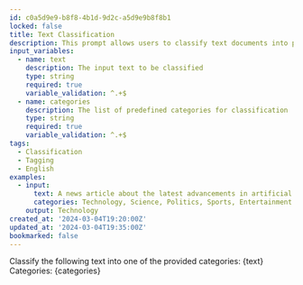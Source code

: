 ```yaml
---
id: c0a5d9e9-b8f8-4b1d-9d2c-a5d9e9b8f8b1
locked: false
title: Text Classification
description: This prompt allows users to classify text documents into predefined categories based on their content and features.
input_variables:
  - name: text
    description: The input text to be classified
    type: string
    required: true
    variable_validation: ^.+$
  - name: categories
    description: The list of predefined categories for classification
    type: string
    required: true
    variable_validation: ^.+$
tags:
  - Classification
  - Tagging
  - English
examples:
  - input:
      text: A news article about the latest advancements in artificial intelligence.
      categories: Technology, Science, Politics, Sports, Entertainment
    output: Technology
created_at: '2024-03-04T19:20:00Z'
updated_at: '2024-03-04T19:35:00Z'
bookmarked: false
---
```


Classify the following text into one of the provided categories: {text}
Categories: {categories}


